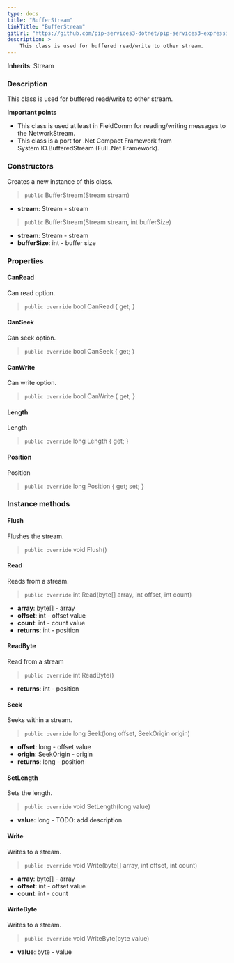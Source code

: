 ```yaml
---
type: docs
title: "BufferStream"
linkTitle: "BufferStream"
gitUrl: "https://github.com/pip-services3-dotnet/pip-services3-expressions-dotnet"
description: > 
    This class is used for buffered read/write to other stream.
---
```


**Inherits**: Stream

### Description
This class is used for buffered read/write to other stream.

**Important points**

- This class is used at least in FieldComm for reading/writing messages to the NetworkStream.
- This class is a port for .Net Compact Framework from System.IO.BufferedStream (Full .Net Framework).

### Constructors
Creates a new instance of this class.

> `public` BufferStream(Stream stream)

- **stream**: Stream - stream

> `public` BufferStream(Stream stream, int bufferSize)

- **stream**: Stream - stream
- **bufferSize**: int - buffer size


### Properties


#### CanRead
Can read option.
> `public override` bool CanRead { get; }

#### CanSeek
Can seek option.
> `public override` bool CanSeek { get; }

#### CanWrite
Can write option.
> `public override` bool CanWrite { get; }

#### Length
Length
> `public override` long Length { get; }

#### Position
Position
> `public override` long Position { get; set; }




### Instance methods

#### Flush
Flushes the stream.

> `public override` void Flush()


#### Read
Reads from a stream.

> `public override` int Read(byte[] array, int offset, int count)

- **array**: byte[] - array
- **offset**: int - offset value
- **count**: int - count value
- **returns**: int - position


#### ReadByte
Read from a stream

> `public override` int ReadByte()

- **returns**: int - position


#### Seek
Seeks within a stream.

> `public override` long Seek(long offset, SeekOrigin origin)

- **offset**: long - offset value
- **origin**: SeekOrigin - origin
- **returns**: long - position


#### SetLength
Sets the length.

> `public override` void SetLength(long value)

- **value**: long - TODO: add description


#### Write
Writes to a stream.

> `public override` void Write(byte[] array, int offset, int count)

- **array**: byte[] - array
- **offset**: int - offset value
- **count**: int - count


#### WriteByte
Writes to a stream.

> `public override` void WriteByte(byte value)

- **value**: byte - value
